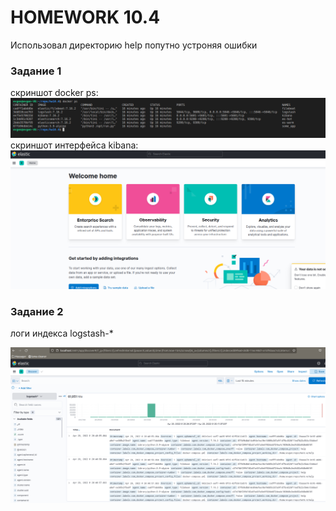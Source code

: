 # HOMEWORK 10.4

Использовал директорию help попутно устроняя ошибки

### Задание 1
скриншот docker ps:  
![1](https://raw.githubusercontent.com/Evgeniy-Nikolskiy/hw10.4/main/assets/1041.png)
скриншот интерфейса kibana:  
![1](https://raw.githubusercontent.com/Evgeniy-Nikolskiy/hw10.4/main/assets/1042.png)


### Задание 2

логи индекса logstash-*

![1](https://raw.githubusercontent.com/Evgeniy-Nikolskiy/hw10.4/main/assets/1043.png)